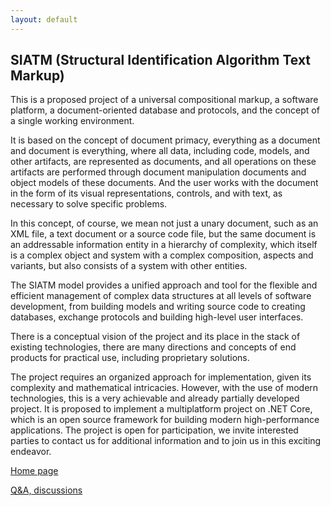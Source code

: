 ```yaml
---
layout: default
---
```


## SIATM (Structural Identification Algorithm Text Markup)

This is a proposed project of a universal compositional markup, a software platform, a document-oriented database and protocols, and the concept of a single working environment.

It is based on the concept of document primacy, everything as a document and document is everything, where all data, including code, models, and other artifacts,
are represented as documents, and all operations on these artifacts are performed through document manipulation documents and object models of these documents.
And the user works with the document in the form of its visual representations, controls, and with text, as necessary to solve specific problems.

In this concept, of course, we mean not just a unary document, such as an XML file, a text document or a source code file, but the same document is an addressable information entity in a hierarchy of complexity,
which itself is a complex object and system with a complex composition, aspects and variants, but also consists of a system with other entities.

The SIATM model provides a unified approach and tool for the flexible and efficient management of complex data structures at all levels of software development,
 from building models and writing source code to creating databases, exchange protocols and building high-level user interfaces.

There is a conceptual vision of the project and its place in the stack of existing technologies, there are many directions and concepts of end products for practical use, including proprietary solutions.

The project requires an organized approach for implementation, given its complexity and mathematical intricacies.
However, with the use of modern technologies, this is a very achievable and already partially developed project.
It is proposed to implement a multiplatform project on .NET Core, which is an open source framework for building modern high-performance applications.
The project is open for participation, we invite interested parties to contact us for additional information and to join us in this exciting endeavor.

[Home page](https://aplib.github.io/)

[Q&A, discussions](https://github.com/aplib/aplib.github.io/discussions/)